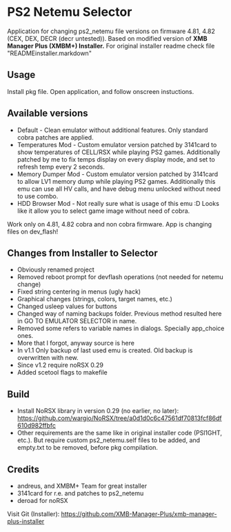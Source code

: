 PS2 Netemu Selector
==========================

Application for changing ps2_netemu file versions on firmware 4.81, 4.82 (CEX, DEX, DECR (decr untested)). 
Based on modified version of **XMB Manager Plus (XMBM+) Installer.**
For original installer readme check file "READMEinstaller.markdown" 

## Usage

Install pkg file. Open application, and follow onscreen instuctions.

## Available versions

- Default - Clean emulator without additional features. Only standard cobra patches are applied.
- Temperatures Mod - Custom emulator version patched by 3141card to show temperatures of CELL/RSX while playing PS2 games. Additionally patched by me to fix temps display on every display mode, and set to refresh temp every 2 seconds.
- Memory Dumper Mod - Custom emulator version patched by 3141card to allow LV1 memory dump while playing PS2 games. Additionally this emu can use all HV calls, and have debug menu unlocked without need to use combo.
- HDD Browser Mod - Not really sure what is usage of this emu :D Looks like it allow you to select game image without need of cobra. 

Work only on 4.81, 4.82 cobra and non cobra firmware. App is changing files on dev_flash!

## Changes from Installer to Selector

- Obviously renamed project
- Removed reboot prompt for devflash operations (not needed for netemu change) 
- Fixed string centering in menus (ugly hack)
- Graphical changes (strings, colors, target names, etc.)
- Changed usleep values for buttons 
- Changed way of naming backups folder. Previous method resulted here in GO TO EMULATOR SELECTOR in name.
- Removed some refers to variable names in dialogs. Specially app_choice ones.
- More that I forgot, anyway source is here 
- In v1.1 Only backup of last used emu is created. Old backup is overwritten with new.
- Since v1.2 require noRSX 0.29
- Added scetool flags to makefile

## Build

- Install NoRSX library in version 0.29 (no earlier, no later): https://github.com/wargio/NoRSX/tree/a0d1d0c6c47561df70813fcf86df610d982ffbfc
- Other requirements are the same like in original installer code (PSl1GHT, etc.). But require custom ps2_netemu.self files to be added, and empty.txt to be removed, before pkg compilation.

## Credits

- andreus, and XMBM+ Team for great installer
- 3141card for r.e. and patches to ps2_netemu
- deroad for noRSX

Visit Git (Installer): https://github.com/XMB-Manager-Plus/xmb-manager-plus-installer
